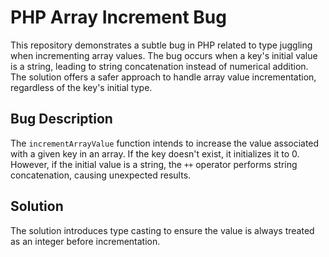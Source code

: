 # PHP Array Increment Bug
This repository demonstrates a subtle bug in PHP related to type juggling when incrementing array values.  The bug occurs when a key's initial value is a string, leading to string concatenation instead of numerical addition.  The solution offers a safer approach to handle array value incrementation, regardless of the key's initial type.

## Bug Description
The `incrementArrayValue` function intends to increase the value associated with a given key in an array.  If the key doesn't exist, it initializes it to 0.  However, if the initial value is a string, the `++` operator performs string concatenation, causing unexpected results.

## Solution
The solution introduces type casting to ensure the value is always treated as an integer before incrementation.